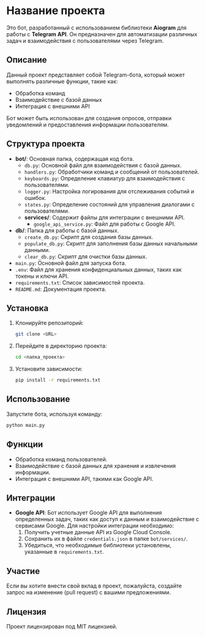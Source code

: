 # Название проекта

Это бот, разработанный с использованием библиотеки **Aiogram** для работы с **Telegram API**. Он предназначен для автоматизации различных задач и взаимодействия с пользователями через Telegram.

## Описание

Данный проект представляет собой Telegram-бота, который может выполнять различные функции, такие как:

- Обработка команд
- Взаимодействие с базой данных
- Интеграция с внешними API

Бот может быть использован для создания опросов, отправки уведомлений и предоставления информации пользователям.

## Структура проекта

- **bot/**: Основная папка, содержащая код бота.
  - `db.py`: Основной файл для взаимодействия с базой данных.
  - `handlers.py`: Обработчики команд и сообщений от пользователей.
  - `keyboards.py`: Определение клавиатур для взаимодействия с пользователями.
  - `logger.py`: Настройка логирования для отслеживания событий и ошибок.
  - `states.py`: Определение состояний для управления диалогами с пользователями.
  - **services/**: Содержит файлы для интеграции с внешними API.
    - `google_api_service.py`: Файл для работы с Google API.
- **db/**: Папка для работы с базой данных.
  - `create_db.py`: Скрипт для создания базы данных.
  - `populate_db.py`: Скрипт для заполнения базы данных начальными данными.
  - `clear_db.py`: Скрипт для очистки базы данных.
- `main.py`: Основной файл для запуска бота.
- `.env`: Файл для хранения конфиденциальных данных, таких как токены и ключи API.
- `requirements.txt`: Список зависимостей проекта.
- `README.md`: Документация проекта.

## Установка

1. Клонируйте репозиторий:
   ```bash
   git clone <URL>
   ```
2. Перейдите в директорию проекта:
   ```bash
   cd <папка_проекта>
   ```
3. Установите зависимости:
   ```bash
   pip install -r requirements.txt
   ```

## Использование

Запустите бота, используя команду:
```bash
python main.py
```

## Функции

- Обработка команд пользователей.
- Взаимодействие с базой данных для хранения и извлечения информации.
- Интеграция с внешними API, такими как Google API.

## Интеграции

- **Google API**: Бот использует Google API для выполнения определенных задач, таких как доступ к данным и взаимодействие с сервисами Google. Для настройки интеграции необходимо:
  1. Получить учетные данные API из Google Cloud Console.
  2. Сохранить их в файле `credentials.json` в папке `bot/services/`.
  3. Убедиться, что необходимые библиотеки установлены, указанные в `requirements.txt`.

## Участие

Если вы хотите внести свой вклад в проект, пожалуйста, создайте запрос на изменение (pull request) с вашими предложениями.

## Лицензия

Проект лицензирован под MIT лицензией.
